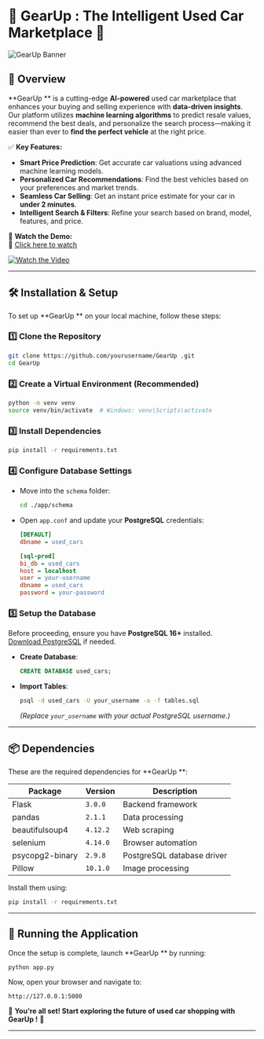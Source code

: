 # 🚗 **GearUp : The Intelligent Used Car Marketplace** 🚀  

![GearUp  Banner](https://your-image-url.com/banner.png) <!-- Replace with a real banner image URL -->

## **📌 Overview**
**GearUp ** is a cutting-edge **AI-powered** used car marketplace that enhances your buying and selling experience with **data-driven insights**. Our platform utilizes **machine learning algorithms** to predict resale values, recommend the best deals, and personalize the search process—making it easier than ever to **find the perfect vehicle** at the right price.

✅ **Key Features:**
- **Smart Price Prediction**: Get accurate car valuations using advanced machine learning models.  
- **Personalized Car Recommendations**: Find the best vehicles based on your preferences and market trends.  
- **Seamless Car Selling**: Get an instant price estimate for your car in **under 2 minutes**.  
- **Intelligent Search & Filters**: Refine your search based on brand, model, features, and price.  

🎥 **Watch the Demo:**  
🔗 [Click here to watch](https://www.youtube.com/watch?v=Ltb2npcErZ8)

[![Watch the Video](https://img.youtube.com/vi/Ltb2npcErZ8/maxresdefault.jpg)](https://www.youtube.com/watch?v=Ltb2npcErZ8)

---

## **🛠️ Installation & Setup**
To set up **GearUp ** on your local machine, follow these steps:

### **1️⃣ Clone the Repository**
```bash
git clone https://github.com/yourusername/GearUp .git
cd GearUp 
```

### **2️⃣ Create a Virtual Environment** (Recommended)
```bash
python -m venv venv
source venv/bin/activate  # Windows: venv\Scripts\activate
```

### **3️⃣ Install Dependencies**
```bash
pip install -r requirements.txt
```

### **4️⃣ Configure Database Settings**
- Move into the `schema` folder:
  ```bash
  cd ./app/schema
  ```
- Open `app.conf` and update your **PostgreSQL** credentials:
  ```ini
  [DEFAULT]
  dbname = used_cars

  [sql-prod]
  bi_db = used_cars
  host = localhost
  user = your-username
  dbname = used_cars
  password = your-password
  ```

### **5️⃣ Setup the Database**
Before proceeding, ensure you have **PostgreSQL 16+** installed.  
[Download PostgreSQL](https://www.postgresql.org/download/) if needed.

- **Create Database**:
  ```sql
  CREATE DATABASE used_cars;
  ```

- **Import Tables**:
  ```bash
  psql -d used_cars -U your_username -a -f tables.sql
  ```
  *(Replace `your_username` with your actual PostgreSQL username.)*

---

## **📦 Dependencies**
These are the required dependencies for **GearUp **:

| Package          | Version  | Description |
|-----------------|---------|-------------|
| Flask           | `3.0.0` | Backend framework |
| pandas          | `2.1.1` | Data processing |
| beautifulsoup4  | `4.12.2` | Web scraping |
| selenium        | `4.14.0` | Browser automation |
| psycopg2-binary | `2.9.8` | PostgreSQL database driver |
| Pillow          | `10.1.0` | Image processing |

Install them using:
```bash
pip install -r requirements.txt
```

---

## **🚀 Running the Application**
Once the setup is complete, launch **GearUp ** by running:

```bash
python app.py
```

Now, open your browser and navigate to:
```
http://127.0.0.1:5000
```

🚀 **You're all set! Start exploring the future of used car shopping with GearUp !** 🚗

---
